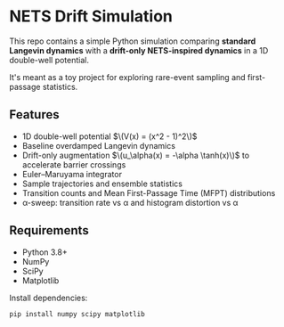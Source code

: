 # NETS Drift Simulation

This repo contains a simple Python simulation comparing **standard Langevin dynamics** with a **drift-only NETS-inspired dynamics** in a 1D double-well potential.  

It's meant as a toy project for exploring rare-event sampling and first-passage statistics.  

## Features

- 1D double-well potential $\(V(x) = (x^2 - 1)^2\)$
- Baseline overdamped Langevin dynamics
- Drift-only augmentation $\(u_\alpha(x) = -\alpha \tanh(x)\)$ to accelerate barrier crossings
- Euler–Maruyama integrator
- Sample trajectories and ensemble statistics
- Transition counts and Mean First-Passage Time (MFPT) distributions
- α-sweep: transition rate vs α and histogram distortion vs α

## Requirements

- Python 3.8+
- NumPy
- SciPy
- Matplotlib

Install dependencies:

```bash
pip install numpy scipy matplotlib

